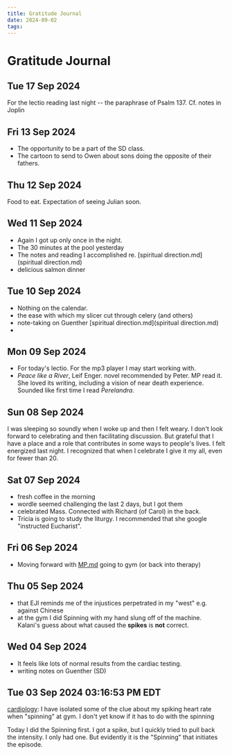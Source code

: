 ```yaml
---
title: Gratitude Journal
date: 2024-09-02
tags: 
---
```

# Gratitude Journal
## Tue 17 Sep 2024 
For the lectio reading last night -- the paraphrase of Psalm 137. Cf. notes in Joplin
## Fri 13 Sep 2024 

- The opportunity to be a part of the SD class. 
- The cartoon to send to Owen about sons doing the opposite of their fathers.
## Thu 12 Sep 2024  

Food to eat. Expectation of seeing Julian soon.
## Wed 11 Sep 2024 
- Again I got up only once in the night. 
- The 30 minutes at the pool yesterday
- The notes and reading I accomplished re. [spiritual direction.md](spiritual direction.md)
- delicious salmon dinner
## Tue 10 Sep 2024  
- Nothing on the calendar.
- the ease with which my slicer cut through celery (and others)
- note-taking on Guenther [spiritual direction.md](spiritual direction.md)
-
## Mon 09 Sep 2024 
- For today's lectio. For the mp3 player I may start working with.
- *Peace like a River*, Leif Enger. novel recommended by Peter. MP read it. She loved its writing, including a vision of near death experience. Sounded like first time I read *Perelandra*.
## Sun 08 Sep 2024 
I was sleeping so soundly when I woke up and then I felt weary. I don't look forward to celebrating and then facilitating discussion. But grateful that I have a place and a role that contributes in some ways to people's lives. I felt energized last night. I recognized that when I celebrate I give it my all, even for fewer than 20.
## Sat 07 Sep 2024 
- fresh coffee in the morning
- wordle seemed challenging the last 2 days, but I got them
- celebrated Mass. Connected with Richard (of Carol) in the back.
- Tricia is going to study the liturgy. I recommended that she google "instructed Eucharist".
## Fri 06 Sep 2024 
- Moving forward with [MP.md](MP.md) going to gym (or back into therapy)
## Thu 05 Sep 2024 
- that EJI reminds me of the injustices perpetrated in my "west" e.g. against Chinese
- at the gym I did Spinning with my hand slung off of the machine. Kalani's guess about what caused the **spikes** is **not** correct.
##  Wed 04 Sep 2024 
- It feels like lots of normal results from the cardiac testing.
- writing notes on Guenther (SD)
## Tue 03 Sep 2024 03:16:53 PM EDT 
[cardiology](cardiology.md): I have isolated some of the clue about my spiking heart rate when "spinning" at gym. I don't yet know if it has to do with the spinning

Today I did the Spinning first. I got a spike, but I quickly tried to pull back the intensity. I only had one. But evidently it is the "Spinning" that initiates the episode. 
